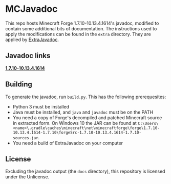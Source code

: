 # MCJavadoc

This repo hosts Minecraft Forge 1.7.10-10.13.4.1614's javadoc, modified to contain some additional bits of documentation. The instructions used to apply the modifications can be found in the `extra` directory. They are applied by [ExtraJavadoc](https://github.com/makamys/ExtraJavadoc).

## Javadoc links

[**1.7.10-10.13.4.1614**](https://makamys.github.io/MCJavadoc/forge-1.7.10-10.13.4.1614/)

## Building

To generate the javadoc, run `build.py`. This has the following prerequesites:
* Python 3 must be installed
* Java must be installed, and `java` and `javadoc` must be on the PATH
* You need a copy of Forge's decompiled and patched Minecraft source in extracted form. On Windows 10 the JAR can be found at `C:\Users\<name>\.gradle\caches\minecraft\net\minecraftforge\forge\1.7.10-10.13.4.1614-1.7.10\forgeSrc-1.7.10-10.13.4.1614-1.7.10-sources.jar`.
* You need a build of ExtraJavadoc on your computer

## License
Excluding the javadoc output (the `docs` directory), this repository is licensed under the Unlicense.
